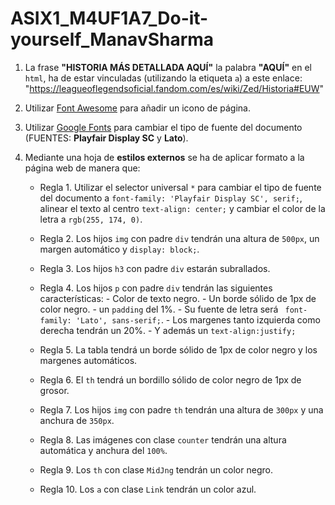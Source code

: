 # ASIX1_M4UF1A7_Do-it-yourself_ManavSharma

1. La frase **"HISTORIA MÁS DETALLADA AQUÍ"** la palabra **"AQUÍ"** en el `html`, ha de estar vinculadas (utilizando la etiqueta `a`) a este enlace: "https://leagueoflegendsoficial.fandom.com/es/wiki/Zed/Historia#EUW"

2. Utilizar [Font Awesome](https://fontawesome.com/) para añadir un icono de página.

3. Utilizar [Google Fonts](https://fonts.google.com/) para cambiar el tipo de fuente del documento (FUENTES: **Playfair Display SC** y **Lato**).

4. Mediante una hoja de **estilos externos** se ha de aplicar formato a la página web de manera que:

    * Regla 1. Utilizar el selector universal `*` para cambiar el tipo de fuente del documento a `font-family: 'Playfair Display SC', serif;`, alinear el texto al centro `text-align: center;` y cambiar el color de la letra a `rgb(255, 174, 0)`.

    * Regla 2. Los hijos `img` con padre `div` tendrán una altura de `500px`, un margen automático y `display: block;`.

    * Regla 3. Los hijos `h3` con padre `div` estarán subrallados.

    * Regla 4. Los hijos `p` con padre `div` tendrán las siguientes características:
                - Color de texto negro.
                - Un borde sólido de 1px de color negro.
                - un `padding` del 1%.
                - Su fuente de letra será ` font-family: 'Lato', sans-serif;`.
                - Los margenes tanto izquierda como derecha tendrán un 20%.
                - Y además un `text-align:justify;`
    
    * Regla 5. La tabla tendrá un borde sólido de 1px de color negro y los margenes automáticos.

    * Regla 6. El `th` tendrá un bordillo sólido de color negro de 1px de grosor.
    
    * Regla 7. Los hijos `img` con padre `th` tendrán una altura de `300px` y una anchura de `350px`.

    * Regla 8. Las imágenes con clase `counter` tendrán una altura automática y anchura del `100%`.

    * Regla 9. Los `th` con clase `MidJng` tendrán un color negro.

    * Regla 10. Los `a` con clase `Link` tendrán un color azul.
    

